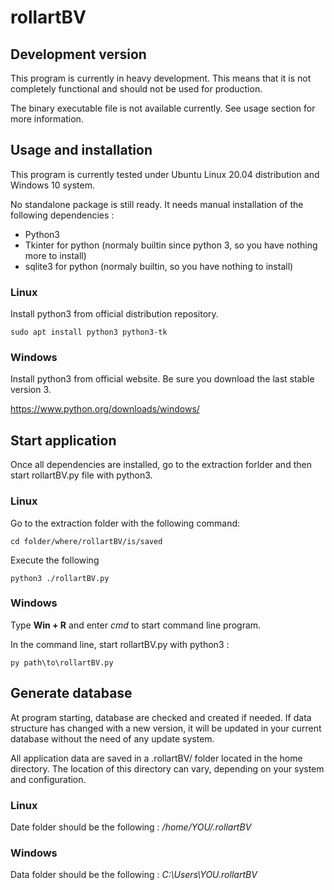 # rollartBV

## Development version

This program is currently in heavy development. This means that it is not completely functional
and should not be used for production.

The binary executable file is not available currently. See usage section for more information.

## Usage and installation

This program is currently tested under Ubuntu Linux 20.04 distribution and Windows 10 system.

No standalone package is still ready. It needs manual installation of the following dependencies :

- Python3
- Tkinter for python (normaly builtin since python 3, so you have nothing more to install)
- sqlite3 for python (normaly builtin, so you have nothing to install)

### Linux

Install python3 from official distribution repository.

```
sudo apt install python3 python3-tk
```

### Windows

Install python3 from official website. Be sure you download the last stable version 3.

https://www.python.org/downloads/windows/

## Start application

Once all dependencies are installed, go to the extraction forlder and then start rollartBV.py file 
with python3.

### Linux

Go to the extraction folder with the following command:

```
cd folder/where/rollartBV/is/saved
```

Execute the following

```
python3 ./rollartBV.py
```

### Windows

Type **Win + R** and enter *cmd* to start command line program.

In the command line, start rollartBV.py with python3 :

```
py path\to\rollartBV.py
```

## Generate database

At program starting, database are checked and created if needed. If data structure has changed
with a new version, it will be updated in your current database without the need of any update 
system.

All application data are saved in a .rollartBV/ folder located in the home directory. The location 
of this directory can vary, depending on your system and configuration.

### Linux

Date folder should be the following :
*/home/YOU/.rollartBV*

### Windows

Data folder should be the following :
*C:\Users\YOU\.rollartBV*
